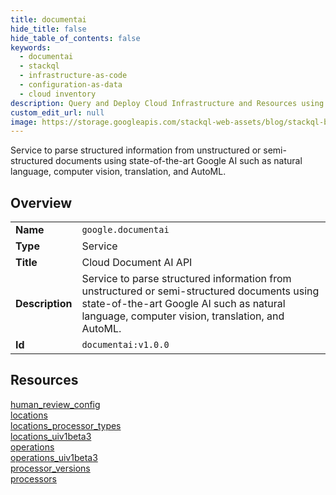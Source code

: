 ```yaml
---
title: documentai
hide_title: false
hide_table_of_contents: false
keywords:
  - documentai
  - stackql
  - infrastructure-as-code
  - configuration-as-data
  - cloud inventory
description: Query and Deploy Cloud Infrastructure and Resources using SQL
custom_edit_url: null
image: https://storage.googleapis.com/stackql-web-assets/blog/stackql-blog-post-featured-image.png
---
```

Service to parse structured information from unstructured or semi-structured documents using state-of-the-art Google AI such as natural language, computer vision, translation, and AutoML.  
    

## Overview
<table><tbody>
<tr><td><b>Name</b></td><td><code>google.documentai</code></td></tr>
<tr><td><b>Type</b></td><td>Service</td></tr>
<tr><td><b>Title</b></td><td>Cloud Document AI API</td></tr>
<tr><td><b>Description</b></td><td>Service to parse structured information from unstructured or semi-structured documents using state-of-the-art Google AI such as natural language, computer vision, translation, and AutoML.</td></tr>
<tr><td><b>Id</b></td><td><code>documentai:v1.0.0</code></td></tr>
</tbody></table>

## Resources
<div class="row">
<div class="providerDocColumn">
<a href="/providers/google/documentai/human_review_config/">human_review_config</a><br />
<a href="/providers/google/documentai/locations/">locations</a><br />
<a href="/providers/google/documentai/locations_processor_types/">locations_processor_types</a><br />
<a href="/providers/google/documentai/locations_uiv1beta3/">locations_uiv1beta3</a><br />
</div>
<div class="providerDocColumn">
<a href="/providers/google/documentai/operations/">operations</a><br />
<a href="/providers/google/documentai/operations_uiv1beta3/">operations_uiv1beta3</a><br />
<a href="/providers/google/documentai/processor_versions/">processor_versions</a><br />
<a href="/providers/google/documentai/processors/">processors</a><br />
</div>
</div>
